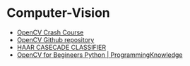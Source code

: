 # Computer-Vision
- [OpenCV Crash Course](https://opencv.org/opencv-free-course/)
- [OpenCV Github repository](https://github.com/opencv/opencv)
- [HAAR CASECADE CLASSIFIER](https://github.com/opencv/opencv/tree/4.x/data)
- [OpenCV for Begineers Python | ProgrammingKnowledge](https://www.youtube.com/watch?v=TGQcDaZ56ao&list=PLS1QulWo1RIa7D1O6skqDQ-JZ1GGHKK-K&index=3)
